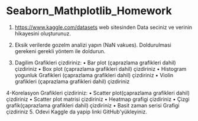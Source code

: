 # Seaborn_Mathplotlib_Homework

1. https://www.kaggle.com/datasets web sitesinden Data seciniz ve verinin hikayesini oluşturunuz. 
2. Eksik verilerde gozelm analizi yapın (NaN vakues). Doldurulmasi gerekeni gerekli yöntem ile doldurun.

3. Dagilim Grafikleri çizdiriniz:
•	Bar plot (çaprazlama grafikleri dahil) çizdiriniz
•	Box plot (çaprazlama grafikleri dahil) çizdiriniz
•	Histogram yogunluk Grafikleri (çaprazlama grafikleri dahil) çizdiriniz
•	Violin grafikleri (çaprazlama grafikleri dahil) çizdiriniz

4-Korelasyon Grafikleri çizdiriniz:
•	Scatter plot(çaprazlama grafikleri dahil) çizdiriniz
•	Scatter plot matrisi çizdiriniz
•	Heatmap grafigi çizdiriniz
•	Çizgi grafik(çaprazlama grafikleri dahil) çizdiriniz
•	Basit zaman serisi Grafigi çizdiriniz
5. Odevi Kaggle da yapip linki GitHub'yükleyiniz.
